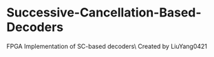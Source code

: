 # Successive-Cancellation-Based-Decoders
FPGA Implementation of SC-based decoders\\
Created by LiuYang0421
